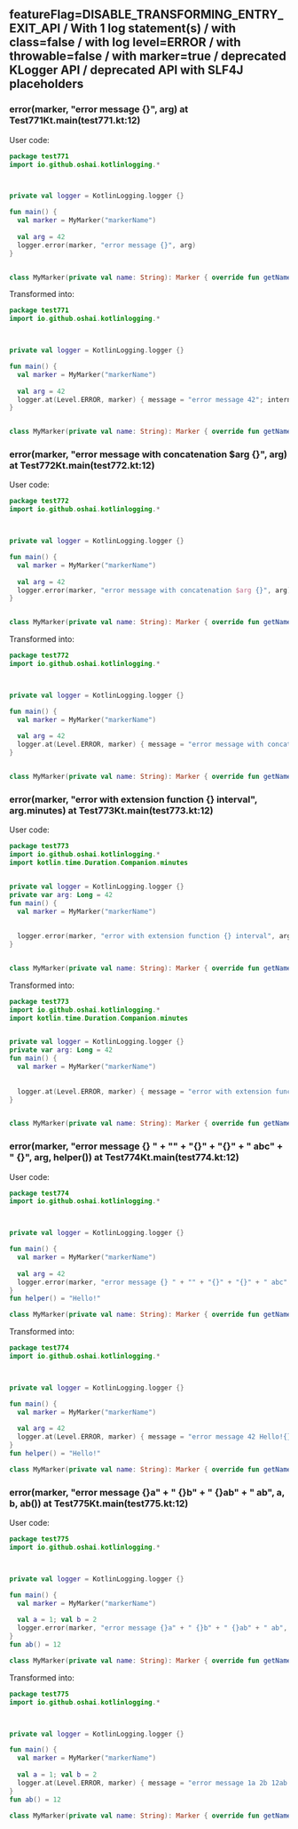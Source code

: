 ## featureFlag=DISABLE_TRANSFORMING_ENTRY_EXIT_API / With 1 log statement(s) / with class=false / with log level=ERROR / with throwable=false / with marker=true / deprecated KLogger API / deprecated API with SLF4J placeholders



###  error(marker, "error message {}", arg) at Test771Kt.main(test771.kt:12)

User code:
```kotlin
package test771
import io.github.oshai.kotlinlogging.*



private val logger = KotlinLogging.logger {}

fun main() {
  val marker = MyMarker("markerName")
  
  val arg = 42
  logger.error(marker, "error message {}", arg)
}


class MyMarker(private val name: String): Marker { override fun getName() = name }

```
  
Transformed into:
```kotlin
package test771
import io.github.oshai.kotlinlogging.*



private val logger = KotlinLogging.logger {}

fun main() {
  val marker = MyMarker("markerName")
  
  val arg = 42
  logger.at(Level.ERROR, marker) { message = "error message 42"; internalCompilerData = KLoggingEventBuilder.InternalCompilerData(messageTemplate = "\"error message {}\"", className = "test771.Test771Kt", methodName = "main", fileName = "test771.kt", lineNumber = 12)
}


class MyMarker(private val name: String): Marker { override fun getName() = name }

```

###  error(marker, "error message with concatenation $arg {}", arg) at Test772Kt.main(test772.kt:12)

User code:
```kotlin
package test772
import io.github.oshai.kotlinlogging.*



private val logger = KotlinLogging.logger {}

fun main() {
  val marker = MyMarker("markerName")
  
  val arg = 42
  logger.error(marker, "error message with concatenation $arg {}", arg)
}


class MyMarker(private val name: String): Marker { override fun getName() = name }

```
  
Transformed into:
```kotlin
package test772
import io.github.oshai.kotlinlogging.*



private val logger = KotlinLogging.logger {}

fun main() {
  val marker = MyMarker("markerName")
  
  val arg = 42
  logger.at(Level.ERROR, marker) { message = "error message with concatenation 42 42"; internalCompilerData = KLoggingEventBuilder.InternalCompilerData(messageTemplate = "\"error message with concatenation $arg {}\"", className = "test772.Test772Kt", methodName = "main", fileName = "test772.kt", lineNumber = 12)
}


class MyMarker(private val name: String): Marker { override fun getName() = name }

```

###  error(marker, "error with extension function {} interval", arg.minutes) at Test773Kt.main(test773.kt:12)

User code:
```kotlin
package test773
import io.github.oshai.kotlinlogging.*
import kotlin.time.Duration.Companion.minutes


private val logger = KotlinLogging.logger {}
private var arg: Long = 42
fun main() {
  val marker = MyMarker("markerName")
  
  
  logger.error(marker, "error with extension function {} interval", arg.minutes)
}


class MyMarker(private val name: String): Marker { override fun getName() = name }

```
  
Transformed into:
```kotlin
package test773
import io.github.oshai.kotlinlogging.*
import kotlin.time.Duration.Companion.minutes


private val logger = KotlinLogging.logger {}
private var arg: Long = 42
fun main() {
  val marker = MyMarker("markerName")
  
  
  logger.at(Level.ERROR, marker) { message = "error with extension function 42m interval"; internalCompilerData = KLoggingEventBuilder.InternalCompilerData(messageTemplate = "\"error with extension function {} interval\"", className = "test773.Test773Kt", methodName = "main", fileName = "test773.kt", lineNumber = 12)
}


class MyMarker(private val name: String): Marker { override fun getName() = name }

```

###  error(marker, "error message {} " + "" + "{}" + "{}" + " abc" + " {}", arg, helper()) at Test774Kt.main(test774.kt:12)

User code:
```kotlin
package test774
import io.github.oshai.kotlinlogging.*



private val logger = KotlinLogging.logger {}

fun main() {
  val marker = MyMarker("markerName")
  
  val arg = 42
  logger.error(marker, "error message {} " + "" + "{}" + "{}" + " abc" + " {}", arg, helper())
}
fun helper() = "Hello!"

class MyMarker(private val name: String): Marker { override fun getName() = name }

```
  
Transformed into:
```kotlin
package test774
import io.github.oshai.kotlinlogging.*



private val logger = KotlinLogging.logger {}

fun main() {
  val marker = MyMarker("markerName")
  
  val arg = 42
  logger.at(Level.ERROR, marker) { message = "error message 42 Hello!{} abc {}"; internalCompilerData = KLoggingEventBuilder.InternalCompilerData(messageTemplate = "\"error message {} \" + \"\" + \"{}\" + \"{}\" + \" abc\" + \" {}\"", className = "test774.Test774Kt", methodName = "main", fileName = "test774.kt", lineNumber = 12)
}
fun helper() = "Hello!"

class MyMarker(private val name: String): Marker { override fun getName() = name }

```

###  error(marker, "error message {}a" + " {}b" + " {}ab" + " ab", a, b, ab()) at Test775Kt.main(test775.kt:12)

User code:
```kotlin
package test775
import io.github.oshai.kotlinlogging.*



private val logger = KotlinLogging.logger {}

fun main() {
  val marker = MyMarker("markerName")
  
  val a = 1; val b = 2
  logger.error(marker, "error message {}a" + " {}b" + " {}ab" + " ab", a, b, ab())
}
fun ab() = 12

class MyMarker(private val name: String): Marker { override fun getName() = name }

```
  
Transformed into:
```kotlin
package test775
import io.github.oshai.kotlinlogging.*



private val logger = KotlinLogging.logger {}

fun main() {
  val marker = MyMarker("markerName")
  
  val a = 1; val b = 2
  logger.at(Level.ERROR, marker) { message = "error message 1a 2b 12ab ab"; internalCompilerData = KLoggingEventBuilder.InternalCompilerData(messageTemplate = "\"error message {}a\" + \" {}b\" + \" {}ab\" + \" ab\"", className = "test775.Test775Kt", methodName = "main", fileName = "test775.kt", lineNumber = 12)
}
fun ab() = 12

class MyMarker(private val name: String): Marker { override fun getName() = name }

```
